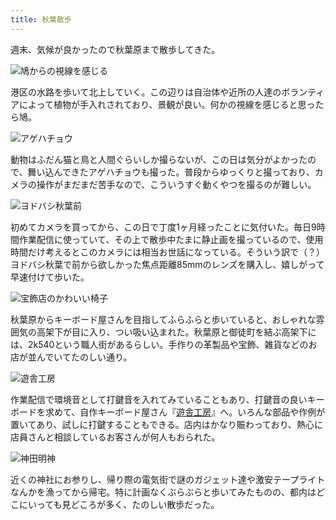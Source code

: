 ```yaml
---
title: 秋葉散歩
---
```

週末、気候が良かったので秋葉原まで散歩してきた。

![](https://lh6.googleusercontent.com/BEJ3FCVKivapeuoFD1FsVqOnc28elE6t2GpYfdy2XMVhq-Y1uIyHQH2OrfXQ8PUkD70ZazEIhBMC-wr13JJqa_Zp9JwOk7HdjQFz6iIuNSXfkQ3WVqI1AqmhSQnZ-FttLds5VTvXPc-m1ZIJFawsMvuQ53OK9oQiz42u9rImyYJ066s6okGA0QEvcA "鳩からの視線を感じる")

港区の水路を歩いて北上していく。この辺りは自治体や近所の人達のボランティアによって植物が手入れされており、景観が良い。何かの視線を感じると思ったら鳩。

![](https://lh6.googleusercontent.com/0hRLwwOXrul3zoeXVBVa88Um-nxJ36Q47X3NBKuWLR3Ap0hxViPy3xpupARLhvL1-hDpjY0M7XKp6-nT0ak6aMTaAbZEqgZNTAyP_yKXdjHaYEQGVe333NLtZNbEUjaTjQDiB7ocKarD1HspWj1mTN3WiaQt9PnukbVCmS6vptNL6lZ-XsNCYh-vUQ "アゲハチョウ")

動物はふだん猫と鳥と人間ぐらいしか撮らないが、この日は気分がよかったので、舞い込んできたアゲハチョウも撮った。普段からゆっくりと撮っており、カメラの操作がまだまだ苦手なので、こういうすぐ動くやつを撮るのが難しい。

![](https://lh3.googleusercontent.com/8_-GdJsbWMxfJFTU4UpkB9zQvAOL-XN_xxMdGPPRKfYZFQj_rPJrs6roAV2H_PTGpolA3LzjTrAV8AeaLgOY1JCO0d-Jhi8YS-kxIegKyf6wiB9TMrZtYDpkqiA7o2U8Gqwq50bLY-0Vmj7GErqZjUbm4uLuHfCUY8V3jsbEPaOkKec6HLFolhZ1SA "ヨドバシ秋葉前")

初めてカメラを買ってから、この日で丁度1ヶ月経ったことに気付いた。毎日9時間作業配信に使っていて、その上で散歩中たまに静止画を撮っているので、使用時間だけ考えるとこのカメラには相当お世話になっている。そういう訳で（？）ヨドバシ秋葉で前から欲しかった焦点距離85mmのレンズを購入し、嬉しがって早速付けて歩いた。

![](https://lh4.googleusercontent.com/2LWbaJSVgL3XDY_foJOWZ9yxKzX6QUbvrrOERXHHDj-sOXTDglBgAw_06jt1cUBoEZ15u1NwCOp_7vDnKuCb8ieNGq4hgg1_Fmy97g5rwMj8mGPu-jdqlKgAliu7jOKn2MqIm_rCeNHNVUJivZMKlAnTolufwG0Mbw2xv_u-YGgXFhagFeuhPYJbDg "宝飾店のかわいい椅子")

秋葉原からキーボード屋さんを目指してふらふらと歩いていると、おしゃれな雰囲気の高架下が目に入り、つい吸い込まれた。秋葉原と御徒町を結ぶ高架下には、2k540という職人街があるらしい。手作りの革製品や宝飾、雑貨などのお店が並んでいてたのしい通り。

![](https://lh3.googleusercontent.com/7wJzj0n0xGlRqNf3teoIa5YuoHbGEJgTZlIOtYEx9h22iXXMXYf_fLbUAgbvMh2D5ypPsYV7v48RkrMlqj9Rqg4VvMzl1wusSTJYpHHZZyRPmoQD9aAO3AaYHe_OO2ujZtII9qNgJO-NtLB_fT4lg2O578jJ7uuqKayyTL9Z_RHji-s-QLV5QY9xww "遊舎工房")

作業配信で環境音として打鍵音を入れてみていることもあり、打鍵音の良いキーボードを求めて、自作キーボード屋さん『[遊舎工房](https://yushakobo.jp/)』へ。いろんな部品や作例が置いてあり、試しに打鍵することもできる。店内はかなり賑わっており、熱心に店員さんと相談しているお客さんが何人もおられた。

![](https://lh3.googleusercontent.com/LJrWHiRUqRsv00U7Kwk0keI5f97vS7glb8qrD329x21xcgIncAcqk06V-qH0-NwMgYFrl1Q5GZPaKzsv6ebzUrW8d1w9icqoSoIAuuK7q8KAVegCthB1i4wsUFw6QZrYOAykRPkold46jTufxHChl5Ozy0kCUIXp6vPP4rBh9Z5OGE47Fp79Wt109Q "神田明神")

近くの神社にお参りし、帰り際の電気街で謎のガジェット達や激安テープライトなんかを漁ってから帰宅。特に計画なくぶらぶらと歩いてみたものの、都内はどこにいっても見どころが多く、たのしい散歩だった。
